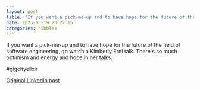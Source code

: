 ```yaml
---
layout: post
title: "If you want a pick-me-up and to have hope for the future of the field of software engineering, go watch a Kimberly Erni talk. There's so much optimism and energy and hope in her talks."
date: 2023-05-19 23:22:15
categories: nibbles
---
```


If you want a pick-me-up and to have hope for the future of the field of software engineering, go watch a Kimberly Erni talk. There's so much optimism and energy and hope in her talks.

#gigcityelixir

[Original LinkedIn post](https://www.linkedin.com/feed/update/urn%3Ali%3Ashare%3A7065466717858107392)
